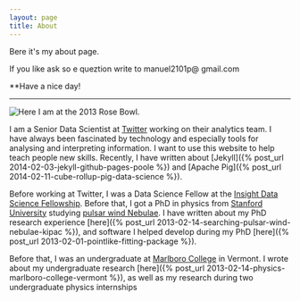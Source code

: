 ```yaml
---
layout: page
title: About
---
```



Bere it's my about page.

If you like ask so e queztion write to manuel2101p@ gmail.com

**Have a nice day!


___

![Here I am at the 2013 Rose Bowl.](/assets/stanford_rosebowl_photo_2013-e1361222975696-940x689.jpg)

I am a Senior Data Scientist at [Twitter](http://twitter.com) working on
their analytics team. I have always been fascinated by technology
and especially tools for analysing and interpreting information.
I want to use this website to help teach people new skills.
Recently, I have written about 
[Jekyll]({% post_url 2014-02-03-jekyll-github-pages-poole %}) and
[Apache Pig]({% post_url 2014-02-11-cube-rollup-pig-data-science %}).

Before working at Twitter, I was a Data Science Fellow at the
[Insight Data Science Fellowship](http://insightdatascience.com).
Before that, I got a PhD in physics from [Stanford
University](http://stanford.edu) studying [pulsar wind
Nebulae](http://en.wikipedia.org/wiki/Pulsar_wind_nebula).  I have
written about my PhD research experience 
[here]({% post_url 2013-02-14-searching-pulsar-wind-nebulae-kipac %}), and software I helped
develop during my PhD [here]({% post_url 2013-02-01-pointlike-fitting-package %}).

Before that, I was an undergraduate at [Marlboro
College](http://www.marlboro.edu/) in Vermont.  I wrote about my
undergraduate research
[here]({% post_url 2013-02-14-physics-marlboro-college-vermont %}), as
well as my research during two undergraduate physics internships



